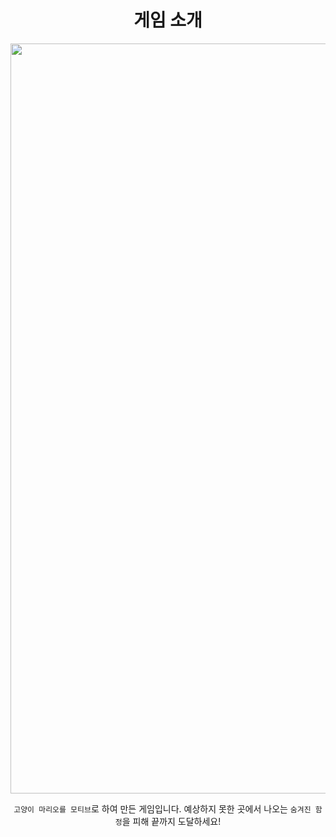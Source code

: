 <div align="center">
    <h1>
      게임 소개 
    </h1>
</div>

<div align="center">
  <img src="https://github.com/user-attachments/assets/0b9b0943-f52e-49bc-9aed-e4fa59ddbe86" width="600" height="1200">

`고양이 마리오를 모티브`로 하여 만든 게임입니다. 예상하지 못한 곳에서 나오는 `숨겨진 함정`을 피해 끝까지 도달하세요!
</div>
